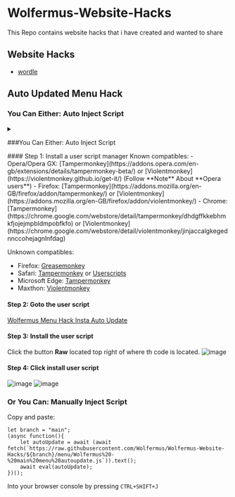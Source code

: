 # Wolfermus-Website-Hacks

This Repo contains website hacks that i have created and wanted to share

## Website Hacks

- [wordle](wordle)

## Auto Updated Menu Hack

### You Can Either: Auto Inject Script
<details><summary><p>###You Can Either: Auto Inject Script</p></summary>
<p>

#### We can hide anything, even code!

    ```ruby
      puts "Hello World"
    ```

</p>
</details>
#### Step 1: Install a user script manager
Known compatibles: 
- Opera/Opera GX: [Tampermonkey](https://addons.opera.com/en-gb/extensions/details/tampermonkey-beta/) or [Violentmonkey](https://violentmonkey.github.io/get-it/) (Follow **Note** About **Opera users**)
- Firefox: [Tampermonkey](https://addons.mozilla.org/en-GB/firefox/addon/tampermonkey/) or [Violentmonkey](https://addons.mozilla.org/en-GB/firefox/addon/violentmonkey/)
- Chrome: [Tampermonkey](https://chrome.google.com/webstore/detail/tampermonkey/dhdgffkkebhmkfjojejmpbldmpobfkfo) or [Violentmonkey](https://chrome.google.com/webstore/detail/violentmonkey/jinjaccalgkegednnccohejagnlnfdag)

Unknown compatibles: 
- Firefox: [Greasemonkey](https://addons.mozilla.org/en-GB/firefox/addon/greasemonkey/)
- Safari: [Tampermonkey](https://www.tampermonkey.net/?browser=safari) or [Userscripts](https://apps.apple.com/app/userscripts/id1463298887)
- Microsoft Edge: [Tampermonkey](https://microsoftedge.microsoft.com/addons/detail/tampermonkey/iikmkjmpaadaobahmlepeloendndfphd)
- Maxthon: [Violentmonkey](https://extension.maxthon.com/detail/index.php?view_id=1680)

#### Step 2: Goto the user script
[Wolfermus Menu Hack Insta Auto Update](menu/Wolfermus%20-%20main%20menu%20autoupdate%20insta.user.js)

#### Step 3: Install the user script
Click the button **Raw** located top right of where th code is located.
![image](https://user-images.githubusercontent.com/32810568/162675012-3a1b51a4-5403-449f-aa6d-f4700f241541.png)

#### Step 4: Click install user script
![image](https://user-images.githubusercontent.com/32810568/162675426-0863863f-8a87-4af3-a4c5-f07defedf203.png)
![image](https://user-images.githubusercontent.com/32810568/162675605-89500e66-b90d-47fa-be30-2d1b796289ee.png)


### Or You Can: Manually Inject Script

Copy and paste:
```
let branch = "main";
(async function(){
	let autoUpdate = await (await fetch(`https://raw.githubusercontent.com/Wolfermus/Wolfermus-Website-Hacks/${branch}/menu/Wolfermus%20-%20main%20menu%20autoupdate.js`)).text();
	await eval(autoUpdate);
})();
```
Into your browser console by pressing `CTRL+SHIFT+J`
